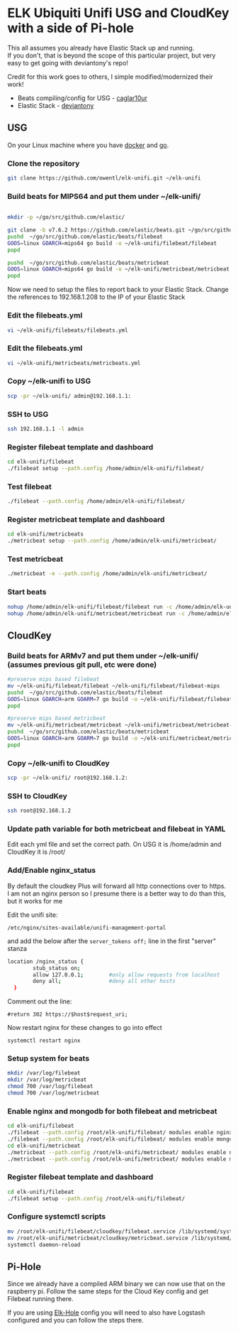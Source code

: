 # ELK Ubiquiti Unifi USG and CloudKey with a side of Pi-hole

This all assumes you already have Elastic Stack up and running.  
If you don't, that is beyond the scope of this particular project, but very easy to get going with deviantony's repo!

Credit for this work goes to others, I simple modified/modernized their work! 
* Beats compiling/config for USG - [caglar10ur](https://github.com/caglar10ur/elk-unifi)
* Elastic Stack - [deviantony](https://github.com/deviantony/docker-elk)

## USG

On your Linux machine where you have [docker](https://www.docker.com/) and [go](https://golang.org/).

### Clone the repository
```bash
git clone https://github.com/owentl/elk-unifi.git ~/elk-unifi
```

### Build beats for MIPS64 and put them under ~/elk-unifi/
```bash

mkdir -p ~/go/src/github.com/elastic/

git clone -b v7.6.2 https://github.com/elastic/beats.git ~/go/src/github.com/elastic/beats
pushd  ~/go/src/github.com/elastic/beats/filebeat
GOOS=linux GOARCH=mips64 go build -o ~/elk-unifi/filebeat/filebeat
popd

pushd  ~/go/src/github.com/elastic/beats/metricbeat
GOOS=linux GOARCH=mips64 go build -o ~/elk-unifi/metricbeat/metricbeat
popd
```

Now we need to setup the files to report back to your Elastic Stack.  Change the references to 192.168.1.208 to the IP of your Elastic Stack

### Edit the filebeats.yml 
```bash
vi ~/elk-unifi/filebeats/filebeats.yml
```
### Edit the filebeats.yml 
```bash
vi ~/elk-unifi/metricbeats/metricbeats.yml
```


### Copy ~/elk-unifi to USG
```bash
scp -pr ~/elk-unifi/ admin@192.168.1.1:
```

### SSH to USG
```bash
ssh 192.168.1.1 -l admin
```

### Register filebeat template and dashboard
```bash
cd elk-unifi/filebeat
./filebeat setup --path.config /home/admin/elk-unifi/filebeat/
```

### Test filebeat 
```bash
./filebeat --path.config /home/admin/elk-unifi/filebeat/
```

### Register metricbeat template and dashboard
```bash
cd elk-unifi/metricbeats
./metricbeat setup --path.config /home/admin/elk-unifi/metricbeat/
```

### Test metricbeat
```bash
./metricbeat -e --path.config /home/admin/elk-unifi/metricbeat/
```

### Start beats
```bash
nohup /home/admin/elk-unifi/filebeat/filebeat run -c /home/admin/elk-unifi/filebeat/filebeat.yml >/dev/null 2>&1 &
nohup /home/admin/elk-unifi/metricbeat/metricbeat run -c /home/admin/elk-unifi/metricbeat/metricbeat.yml >/dev/null 2>&1 &
```

## CloudKey

### Build beats for ARMv7 and put them under ~/elk-unifi/ (assumes previous git pull, etc were done)
```bash
#preserve mips based filebeat
mv ~/elk-unifi/filebeat/filebeat ~/elk-unifi/filebeat/filebeat-mips
pushd  ~/go/src/github.com/elastic/beats/filebeat
GOOS=linux GOARCH=arm GOARM=7 go build -o ~/elk-unifi/filebeat/filebeat
popd

#preserve mips based metricbeat
mv ~/elk-unifi/metricbeat/metricbeat ~/elk-unifi/metricbeat/metricbeat-mips
pushd  ~/go/src/github.com/elastic/beats/metricbeat
GOOS=linux GOARCH=arm GOARM=7 go build -o ~/elk-unifi/metricbeat/metricbeat
popd
```

### Copy ~/elk-unifi to CloudKey
```bash
scp -pr ~/elk-unifi/ root@192.168.1.2:
```

### SSH to CloudKey
```bash
ssh root@192.168.1.2
```
### Update path variable for both metricbeat and filebeat in YAML
Edit each yml file and set the correct path.  On USG it is /home/admin and CloudKey it is /root/

### Add/Enable nginx_status
By default the cloudkey Plus will forward all http connections over to https.  
I am not an nginx person so I presume there is a better way to do than this, but it works for me

Edit the unifi site:
```
/etc/nginx/sites-available/unifi-management-portal 
```
and add the below after the ```server_tokens off;``` line in the first "server" stanza

```bash
location /nginx_status {
        stub_status on;
        allow 127.0.0.1;        #only allow requests from localhost
        deny all;               #deny all other hosts
  }
  ```
  Comment out the line: 
  ```
  #return 302 https://$host$request_uri;
  ```
  
  Now restart nginx for these changes to go into effect
  
  ```
  systemctl restart nginx
  ```

### Setup system for beats
```bash
mkdir /var/log/filebeat
mkdir /var/log/metricbeat
chmod 700 /var/log/filebeat
chmod 700 /var/log/metricbeat
```

### Enable nginx and mongodb for both filebeat and metricbeat
```bash
cd elk-unifi/filebeat
./filebeat --path.config /root/elk-unifi/filebeat/ modules enable nginx
./filebeat --path.config /root/elk-unifi/filebeat/ modules enable mongodb
cd elk-unifi/metricbeat
./metricbeat --path.config /root/elk-unifi/metricbeat/ modules enable nginx
./metricbeat --path.config /root/elk-unifi/metricbeat/ modules enable mongodb
```

### Register filebeat template and dashboard
```bash
cd elk-unifi/filebeat
./filebeat setup --path.config /root/elk-unifi/filebeat/
```
### Configure systemctl scripts
```bash
mv /root/elk-unifi/filebeat/cloudkey/filebeat.service /lib/systemd/system/filebeat.service
mv /root/elk-unifi/metricbeat/cloudkey/metricbeat.service /lib/systemd/system/metricbeat.service
systemctl daemon-reload
```

## Pi-Hole
Since we already have a compiled ARM binary we can now use that on the raspberry pi.  Follow the same steps for the Cloud Key config and get Filebeat running there.

If you are using [Elk-Hole](https://github.com/nin9s/elk-hole) config you will need to also have Logstash configured and you can follow the steps there.
